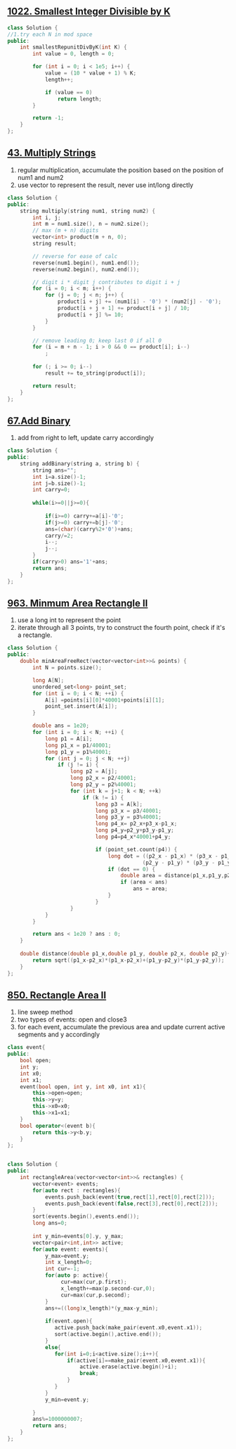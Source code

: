 ## [1022. Smallest Integer Divisible by K](https://leetcode.com/contest/weekly-contest-129/problems/smallest-integer-divisible-by-k/)
```c++
class Solution {
//1.try each N in mod space
public:
    int smallestRepunitDivByK(int K) {
        int value = 0, length = 0;

        for (int i = 0; i < 1e5; i++) {
            value = (10 * value + 1) % K;
            length++;

            if (value == 0)
                return length;
        }

        return -1;
    }
};
```


## [43. Multiply Strings](https://leetcode.com/problems/multiply-strings/)
1. regular multiplication, accumulate the position based on the position of num1 and num2
2. use vector to represent the result, never use int/long directly

```c++
class Solution {
public:
    string multiply(string num1, string num2) {
        int i, j;
        int m = num1.size(), n = num2.size();
        // max (m + n) digits
        vector<int> product(m + n, 0);
        string result;

        // reverse for ease of calc
        reverse(num1.begin(), num1.end());
        reverse(num2.begin(), num2.end());

        // digit i * digit j contributes to digit i + j
        for (i = 0; i < m; i++) {
            for (j = 0; j < n; j++) {
                product[i + j] += (num1[i] - '0') * (num2[j] - '0');
                product[i + j + 1] += product[i + j] / 10;
                product[i + j] %= 10;
            }
        }

        // remove leading 0; keep last 0 if all 0
        for (i = m + n - 1; i > 0 && 0 == product[i]; i--)
            ;
        
        for (; i >= 0; i--)
            result += to_string(product[i]);

        return result;
    }
};
```


## [67.Add Binary](https://leetcode.com/problems/add-binary/)
1. add from right to left, update carry accordingly

```c++
class Solution {
public:
    string addBinary(string a, string b) {
        string ans="";
        int i=a.size()-1;
        int j=b.size()-1;
        int carry=0;
        
        while(i>=0||j>=0){
            
            if(i>=0) carry+=a[i]-'0';
            if(j>=0) carry+=b[j]-'0';
            ans=(char)(carry%2+'0')+ans;
            carry/=2;
            i--;
            j--;
        }    
        if(carry>0) ans='1'+ans;
        return ans;
    }
};
```

## [963. Minmum Area Rectangle II](https://leetcode.com/problems/minimum-area-rectangle-ii/)
1. use a long int to represent the point
2. iterate through all 3 points, try to construct the fourth point, check if it's a rectangle.


```c++
class Solution {
public:
    double minAreaFreeRect(vector<vector<int>>& points) {
        int N = points.size();

        long A[N];
        unordered_set<long> point_set;
        for (int i = 0; i < N; ++i) {
            A[i] =points[i][0]*40001+points[i][1];
            point_set.insert(A[i]);
        }

        double ans = 1e20;
        for (int i = 0; i < N; ++i) {
            long p1 = A[i];
            long p1_x = p1/40001;
            long p1_y = p1%40001;
            for (int j = 0; j < N; ++j) 
                if (j != i) {
                    long p2 = A[j];
                    long p2_x = p2/40001;
                    long p2_y = p2%40001;
                    for (int k = j+1; k < N; ++k) 
                        if (k != i) {
                            long p3 = A[k];
                            long p3_x = p3/40001;
                            long p3_y = p3%40001;
                            long p4_x= p2_x+p3_x-p1_x;
                            long p4_y=p2_y+p3_y-p1_y;
                            long p4=p4_x*40001+p4_y;

                            if (point_set.count(p4)) {
                                long dot = ((p2_x - p1_x) * (p3_x - p1_x) +
                                           (p2_y - p1_y) * (p3_y - p1_y));
                                if (dot == 0) {
                                    double area = distance(p1_x,p1_y,p2_x,p2_y)*distance(p1_x,p1_y,p3_x,p3_y);
                                    if (area < ans)
                                        ans = area;
                                }
                            }
                    }
            }
        }

        return ans < 1e20 ? ans : 0;
    }
    
    double distance(double p1_x,double p1_y, double p2_x, double p2_y){
        return sqrt((p1_x-p2_x)*(p1_x-p2_x)+(p1_y-p2_y)*(p1_y-p2_y));
    }
};
```


## [850. Rectangle Area II](https://leetcode.com/problems/rectangle-area-ii/)
1. line sweep method
2. two types of events: open and close3
3. for each event, accumulate the previous area and update current active segments and y accordingly


```c++
class event{
public:
    bool open;
    int y;
    int x0;
    int x1;
    event(bool open, int y, int x0, int x1){
        this->open=open;
        this->y=y;
        this->x0=x0;
        this->x1=x1;
    }
    bool operator<(event b){
        return this->y<b.y;
    }   
};


class Solution {
public:
    int rectangleArea(vector<vector<int>>& rectangles) {
        vector<event> events;
        for(auto rect : rectangles){
            events.push_back(event(true,rect[1],rect[0],rect[2]));
            events.push_back(event(false,rect[3],rect[0],rect[2]));            
        }
        sort(events.begin(),events.end());
        long ans=0;
        
        int y_min=events[0].y, y_max;
        vector<pair<int,int>> active;
        for(auto event: events){
            y_max=event.y;
            int x_length=0;
            int cur=-1;
            for(auto p: active){
                 cur=max(cur,p.first);
                 x_length+=max(p.second-cur,0);
                 cur=max(cur,p.second);
            }
            ans+=((long)x_length)*(y_max-y_min);
            
            if(event.open){
               active.push_back(make_pair(event.x0,event.x1));
               sort(active.begin(),active.end());
            }
            else{
               for(int i=0;i<active.size();i++){
                   if(active[i]==make_pair(event.x0,event.x1)){
                       active.erase(active.begin()+i);
                       break;
                   }
               }   
            }
            y_min=event.y;
            
        }
        ans%=1000000007;
        return ans; 
    }
};
```
